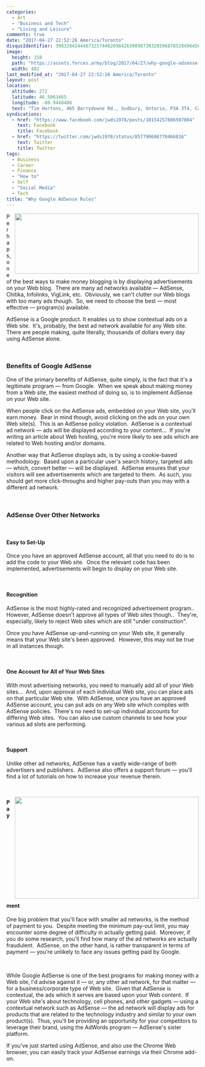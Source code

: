 ```yaml
---
categories:
  - Art
  - "Business and Tech"
  - "Living and Leisure"
comments: true
date: "2017-04-27 22:52:26 America/Toronto"
disqusIdentifier: 3983284244467325744626984263989873832859687852849645627472483766663743756776375495627966352868452239
image:
  height: 158
  path: "https://assets.forces.army/blog/2017/04/27/why-google-adsense-rules/hotlink-ok/Google_AdSense_482x158.png"
  width: 482
last_modified_at: "2017-04-27 22:52:26 America/Toronto"
layout: post
location:
  altitude: 272
  latitude: 46.5063465
  longitude: -80.9448486
  text: "Tim Hortons, 465 Barrydowne Rd., Sudbury, Ontario, P3A 3T4, Canada"
syndications:
  - href: "https://www.facebook.com/jwds1978/posts/10154257886507084"
    text: Facebook
    title: Facebook
  - href: "https://twitter.com/jwds1978/status/857790686770466816"
    text: Twitter
    title: Twitter
tags:
  - Business
  - Career
  - Finance
  - "How to"
  - Self
  - "Social Media"
  - Tech
title: "Why Google AdSense Rules"
---
```


<img
  alt="" height="158" src="{{ site.uri.assets }}/blog/2017/04/27/why-google-adsense-rules/Google_AdSense_482x158.png"
  style="border: 0px; float: right; margin-bottom: 10px; margin-left: 10px;" width="482" />
<p>
  Perhaps, one of the best ways to make money blogging is by displaying advertisements on your Web blog.&nbsp; There are many ad networks available &#8212;
  AdSense, Chitika, Infolinks, VigLink, etc.&nbsp; Obviously, we can't clutter our Web blogs with too many ads though.&nbsp; So, we need to choose the best
  &#8212; most effective &#8212; program(s) available.
</p>
<p>
  AdSense is a Google product. It enables us to show contextual ads on a Web site.&nbsp; It's, probably, the best ad network available for any Web site.&nbsp;
  There are people making, quite literally, thousands of dollars every day using AdSense alone.
</p>
<!-- excerptBreak -->
<p>
  &nbsp;
</p>
<h3 id="benefits-of-google-adsense">
  Benefits of Google AdSense
</h3>
<p>
  One of the primary benefits of AdSense, quite simply, is the fact that it's a legitimate program &#8212; from Google.&nbsp; When we speak about making money
  from a Web site, the easiest method of doing so, is to implement AdSense on your Web site.
</p>
<p>
  When people click on the AdSense ads, embedded on your Web site, you'll earn money.&nbsp; Bear in mind though, avoid clicking on the ads on your own Web
  site(s).&nbsp; This is an AdSense policy violation.&nbsp; AdSense is a contextual ad network &#8212; ads will be displayed according to your
  content&hellip;&nbsp; If you're writing an article about Web hosting, you're more likely to see ads which are related to Web hosting and/or domains.
</p>
<p>
  Another way that AdSense displays ads, is by using a cookie-based methodology.&nbsp; Based upon a particular user's search history, targeted ads &#8212;
  which, convert better &#8212; will be displayed.&nbsp; AdSense ensures that your visitors will see advertisements which are targeted to them.&nbsp; As such,
  you should get more click-throughs and higher pay-outs than you may with a different ad network.
</p>
<p>
  &nbsp;
</p>
<h3 id="adsense-over-other-networks">
  AdSense Over Other Networks
</h3>
<p>
  &nbsp;
</p>
<h4>
  Easy to Set-Up
</h4>
<p>
  Once you have an approved AdSense account, all that you need to do is to add the code to your Web site.&nbsp; Once the relevant code has been implemented,
  advertisements will begin to display on your Web site.
</p>
<p>
  &nbsp;
</p>
<h4>
  Recognition
</h4>
<p>
  AdSense is the most highly-rated and recognized advertisement program..&nbsp; However, AdSense doesn't approve all types of Web sites though..&nbsp; They're,
  especially, likely to reject Web sites which are still &quot;under construction&quot;.
</p>
<p>
  Once you have AdSense up-and-running on your Web site, it generally means that your Web site's been approved.&nbsp; However, this may not be true in all
  instances though.
</p>
<p>
  &nbsp;
</p>
<h4>
  One Account for All of Your Web Sites
</h4>
<p>
  With most advertising networks, you need to manually add all of your Web sites&hellip;&nbsp; And, upon approval of each individual Web site, you can place ads
  on that particular Web site.&nbsp; With AdSense, once you have an approved AdSense account, you can put ads on any Web site which complies with AdSense
  policies.&nbsp; There's no need to set-up individual accounts for differing Web sites.&nbsp; You can also use custom channels to see how your various ad slots
  are performing.
</p>
<p>
  &nbsp;
</p>
<h4>
  Support
</h4>
<p>
  Unlike other ad networks, AdSense has a vastly wide-range of both advertisers and publishers.&nbsp; AdSense also offers a support forum &#8212; you'll find a
  lot of tutorials on how to increase your revenue therein.
</p>
<p>
  &nbsp;
</p>
<img
  alt="" height="267" src="{{ site.uri.assets }}/blog/2017/04/27/why-google-adsense-rules/innominate_1_482x267.png"
  style="border: 0px; float: right; margin-bottom: 10px; margin-left: 10px;" width="482" />
<h4>
  Payment
</h4>
<p>
  One big problem that you'll face with smaller ad networks, is the method of payment to you.&nbsp; Despite meeting the minimum pay-out limit, you may encounter
  some degree of difficulty in actually getting paid.&nbsp; Moreover, if you do some research, you'll find how many of the ad networks are actually
  fraudulent.&nbsp; AdSense, on the other hand, is rather transparent in terms of payment &#8212; you're unlikely to face any issues getting paid by Google.
</p>
<p>
  &nbsp;
</p>
<p>
  While Google AdSense is one of the best programs for making money with a Web site, I'd advise against it &#8212; or, any other ad network, for that matter
  &#8212; for a business/corporate type of Web site.&nbsp; Given that AdSense is contextual, the ads which it serves are based upon your Web content.&nbsp; If
  your Web site's about technology, cell phones, and other gadgets &#8212; using a contextual network such as AdSense &#8212; the ad network will display ads
  for products that are related to the technology industry and similar to your own product(s).&nbsp; Thus, you'll be providing an opportunity for your
  competitors to leverage their brand, using the AdWords program &#8212; AdSense's sister platform.
</p>
<p>
  If you've just started using AdSense, and also use the Chrome Web browser, you can easily track your AdSense earnings via their Chrome add-on.
</p>
